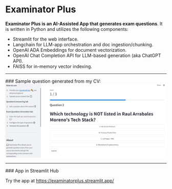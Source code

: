 # Examinator Plus

**Examinator Plus is an AI-Assisted App that generates exam questions**. It is written in Python and utilizes the following components: 
- Streamlit for the web interface. 
- Langchain for LLM-app orchestration and doc ingestion/chunking. 
- OpenAI ADA Embeddings for document vectorization.
- OpenAI Chat Completion API for LLM-based generation (aka ChatGPT API).
- FAISS for in-memory vector indexing. 

  
<hr>
### Sample question generated from my CV:

<img src="ExaminatorPlus_Example1.JPG" width=800>

 
<hr>
### App in Streamlit Hub

Try the app at https://examinatorplus.streamlit.app/ 
